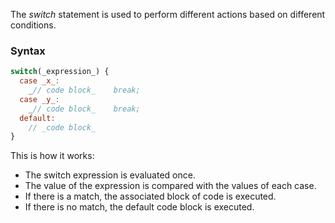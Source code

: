 The *switch* statement is used to perform different actions based on different conditions.

### Syntax

``` js
switch(_expression_) {  
  case _x_:  
    _// code block_    break;  
  case _y_:  
    _// code block_    break;  
  default:  
    // _code block_  
}

```
This is how it works:

-   The switch expression is evaluated once.
-   The value of the expression is compared with the values of each case.
-   If there is a match, the associated block of code is executed.
-   If there is no match, the default code block is executed.